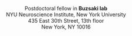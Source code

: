 <p style="text-align: center">
Postdoctoral fellow in <b><a style="text-decoration:none" href="https://buzsakilab.com/wp/">Buzsaki lab</a></b> <br>
NYU Neuroscience Institute, New York University<br>
435 East 30th Street, 13th floor<br>
New York, NY 10016 
</p>